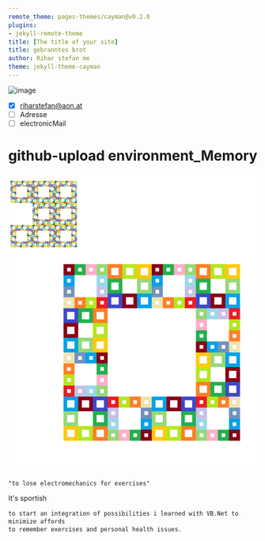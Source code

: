 ```yaml
---
remote_theme: pages-themes/cayman@v0.2.0
plugins:
- jekyll-remote-theme
title: [The title of your site]
title: gebranntes brot
author: Rihar stefan me
theme: jekyll-theme-cayman
---
```

![image](https://user-images.githubusercontent.com/75255909/148688324-42a42eb4-bb8f-40c3-ba88-dca9471ce0b9.png)
- [x] riharstefan@aon.at
- [ ] Adresse
- [ ] electronicMail

# github-upload environment_Memory
![waterbowl](camtasia_unknowen.bmp "an uni cheat")

```vb.net
"to lose electromechanics for exercises"
```

It's sportish

    to start an integration of possibilities i learned with VB.Net to minimize affords
    to remember exercises and personal health issues.
